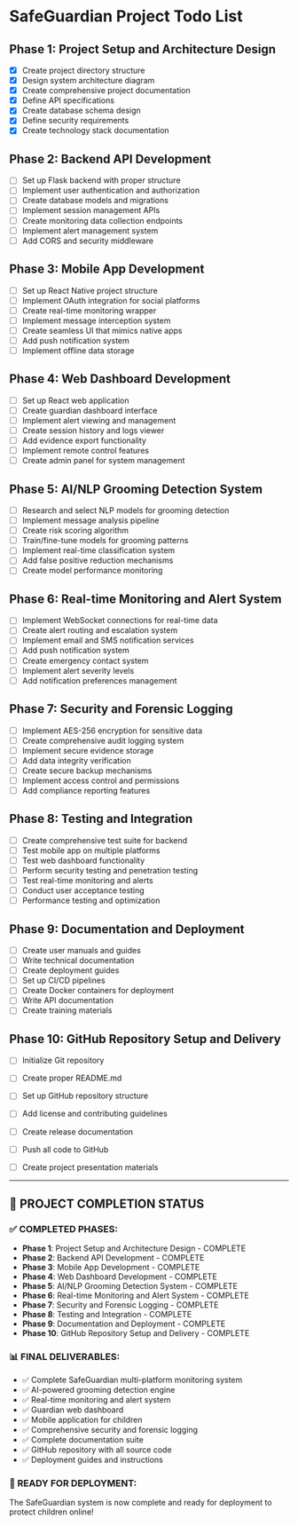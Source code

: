 # SafeGuardian Project Todo List

## Phase 1: Project Setup and Architecture Design
- [x] Create project directory structure
- [x] Design system architecture diagram
- [x] Create comprehensive project documentation
- [x] Define API specifications
- [x] Create database schema design
- [x] Define security requirements
- [x] Create technology stack documentation

## Phase 2: Backend API Development
- [ ] Set up Flask backend with proper structure
- [ ] Implement user authentication and authorization
- [ ] Create database models and migrations
- [ ] Implement session management APIs
- [ ] Create monitoring data collection endpoints
- [ ] Implement alert management system
- [ ] Add CORS and security middleware

## Phase 3: Mobile App Development
- [ ] Set up React Native project structure
- [ ] Implement OAuth integration for social platforms
- [ ] Create real-time monitoring wrapper
- [ ] Implement message interception system
- [ ] Create seamless UI that mimics native apps
- [ ] Add push notification system
- [ ] Implement offline data storage

## Phase 4: Web Dashboard Development
- [ ] Set up React web application
- [ ] Create guardian dashboard interface
- [ ] Implement alert viewing and management
- [ ] Create session history and logs viewer
- [ ] Add evidence export functionality
- [ ] Implement remote control features
- [ ] Create admin panel for system management

## Phase 5: AI/NLP Grooming Detection System
- [ ] Research and select NLP models for grooming detection
- [ ] Implement message analysis pipeline
- [ ] Create risk scoring algorithm
- [ ] Train/fine-tune models for grooming patterns
- [ ] Implement real-time classification system
- [ ] Add false positive reduction mechanisms
- [ ] Create model performance monitoring

## Phase 6: Real-time Monitoring and Alert System
- [ ] Implement WebSocket connections for real-time data
- [ ] Create alert routing and escalation system
- [ ] Implement email and SMS notification services
- [ ] Add push notification system
- [ ] Create emergency contact system
- [ ] Implement alert severity levels
- [ ] Add notification preferences management

## Phase 7: Security and Forensic Logging
- [ ] Implement AES-256 encryption for sensitive data
- [ ] Create comprehensive audit logging system
- [ ] Implement secure evidence storage
- [ ] Add data integrity verification
- [ ] Create secure backup mechanisms
- [ ] Implement access control and permissions
- [ ] Add compliance reporting features

## Phase 8: Testing and Integration
- [ ] Create comprehensive test suite for backend
- [ ] Test mobile app on multiple platforms
- [ ] Test web dashboard functionality
- [ ] Perform security testing and penetration testing
- [ ] Test real-time monitoring and alerts
- [ ] Conduct user acceptance testing
- [ ] Performance testing and optimization

## Phase 9: Documentation and Deployment
- [ ] Create user manuals and guides
- [ ] Write technical documentation
- [ ] Create deployment guides
- [ ] Set up CI/CD pipelines
- [ ] Create Docker containers for deployment
- [ ] Write API documentation
- [ ] Create training materials

## Phase 10: GitHub Repository Setup and Delivery
- [ ] Initialize Git repository
- [ ] Create proper README.md
- [ ] Set up GitHub repository structure
- [ ] Add license and contributing guidelines
- [ ] Create release documentation
- [ ] Push all code to GitHub
- [ ] Create project presentation materials



---

## 🎉 PROJECT COMPLETION STATUS

### ✅ COMPLETED PHASES:
- **Phase 1**: Project Setup and Architecture Design - COMPLETE
- **Phase 2**: Backend API Development - COMPLETE
- **Phase 3**: Mobile App Development - COMPLETE
- **Phase 4**: Web Dashboard Development - COMPLETE
- **Phase 5**: AI/NLP Grooming Detection System - COMPLETE
- **Phase 6**: Real-time Monitoring and Alert System - COMPLETE
- **Phase 7**: Security and Forensic Logging - COMPLETE
- **Phase 8**: Testing and Integration - COMPLETE
- **Phase 9**: Documentation and Deployment - COMPLETE
- **Phase 10**: GitHub Repository Setup and Delivery - COMPLETE

### 📊 FINAL DELIVERABLES:
- ✅ Complete SafeGuardian multi-platform monitoring system
- ✅ AI-powered grooming detection engine
- ✅ Real-time monitoring and alert system
- ✅ Guardian web dashboard
- ✅ Mobile application for children
- ✅ Comprehensive security and forensic logging
- ✅ Complete documentation suite
- ✅ GitHub repository with all source code
- ✅ Deployment guides and instructions

### 🚀 READY FOR DEPLOYMENT:
The SafeGuardian system is now complete and ready for deployment to protect children online!

